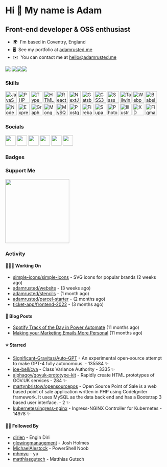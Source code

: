 Hi 👋 My name is Adam
=====================

Front-end developer & OSS enthusiast
------------------------------------

* 🌍  I'm based in Coventry, England
* 🖥️  See my portfolio at [adamrusted.me](http://adamrusted.me)
* ✉️  You can contact me at [hello@adamrusted.me](mailto:hello@adamrusted.me)

<a href="https://mstdn.games/@rusty" target="_blank" rel="noreferrer"><img src="https://img.shields.io/badge/dynamic/json?query=followers_count&url=https%3A%2F%2Fmstdn.games%2Fapi%2Fv1%2Faccounts%2F109539634192483103&logo=mastodon&style=for-the-badge&logoColor=white&color=6364FF&label=MSTDN.GAMES" /></a>
<a href="https://www.github.com/adamrusted" target="_blank" rel="noreferrer"><img
src="https://img.shields.io/github/followers/adamrusted?logo=github&style=for-the-badge&logoColor=white&color=181717" /></a><a href="https://www.twitter.com/adamrusted" target="_blank" rel="noreferrer"><img
src="https://img.shields.io/twitter/follow/adamrusted?logo=twitter&logoColor=white&style=for-the-badge&color=1DA1F2"
/></a><a href="https://www.twitch.tv/adamrusted" target="_blank" rel="noreferrer"><img
src="https://img.shields.io/twitch/status/adamrusted?logo=twitch&logoColor=white&style=for-the-badge&color=9146FF&label=TWITCH+STATUS" /></a>

### Skills

<p align="left">
<a href="https://developer.mozilla.org/en-US/docs/Web/JavaScript" target="_blank" rel="noreferrer"><img src="https://raw.githubusercontent.com/danielcranney/readme-generator/main/public/icons/skills/javascript-colored.svg" width="36" height="36" alt="JavaScript" /></a>
<a href="https://www.php.net/" target="_blank" rel="noreferrer"><img src="https://raw.githubusercontent.com/danielcranney/readme-generator/main/public/icons/skills/php-colored.svg" width="36" height="36" alt="PHP" /></a>
<a href="https://www.typescriptlang.org/" target="_blank" rel="noreferrer"><img src="https://raw.githubusercontent.com/danielcranney/readme-generator/main/public/icons/skills/typescript-colored.svg" width="36" height="36" alt="TypeScript" /></a>
<a href="https://developer.mozilla.org/en-US/docs/Glossary/HTML5" target="_blank" rel="noreferrer"><img src="https://raw.githubusercontent.com/danielcranney/readme-generator/main/public/icons/skills/html5-colored.svg" width="36" height="36" alt="HTML5" /></a>
<a href="https://reactjs.org/" target="_blank" rel="noreferrer"><img src="https://raw.githubusercontent.com/danielcranney/readme-generator/main/public/icons/skills/react-colored.svg" width="36" height="36" alt="React" /></a>
<a href="https://nextjs.org/docs" target="_blank" rel="noreferrer"><img src="https://raw.githubusercontent.com/danielcranney/readme-generator/main/public/icons/skills/nextjs-colored.svg" width="36" height="36" alt="NextJs" /></a>
<a href="https://www.gatsbyjs.com/" target="_blank" rel="noreferrer"><img src="https://raw.githubusercontent.com/danielcranney/readme-generator/main/public/icons/skills/gatsby-colored.svg" width="36" height="36" alt="Gatsby" /></a>
<a href="https://www.w3.org/TR/CSS/#css" target="_blank" rel="noreferrer"><img src="https://raw.githubusercontent.com/danielcranney/readme-generator/main/public/icons/skills/css3-colored.svg" width="36" height="36" alt="CSS3" /></a>
<a href="https://sass-lang.com/" target="_blank" rel="noreferrer"><img src="https://raw.githubusercontent.com/danielcranney/readme-generator/main/public/icons/skills/sass-colored.svg" width="36" height="36" alt="Sass" /></a>
<a href="https://tailwindcss.com/" target="_blank" rel="noreferrer"><img src="https://raw.githubusercontent.com/danielcranney/readme-generator/main/public/icons/skills/tailwindcss-colored.svg" width="36" height="36" alt="TailwindCSS" /></a>
<a href="https://webpack.js.org/" target="_blank" rel="noreferrer"><img src="https://raw.githubusercontent.com/danielcranney/readme-generator/main/public/icons/skills/webpack-colored.svg" width="36" height="36" alt="Webpack" /></a>
<a href="https://babeljs.io/" target="_blank" rel="noreferrer"><img src="https://raw.githubusercontent.com/danielcranney/readme-generator/main/public/icons/skills/babel-colored.svg" width="36" height="36" alt="Babel" /></a>
<a href="https://nodejs.org/en/" target="_blank" rel="noreferrer"><img src="https://raw.githubusercontent.com/danielcranney/readme-generator/main/public/icons/skills/nodejs-colored.svg" width="36" height="36" alt="NodeJS" /></a>
<a href="https://expressjs.com/" target="_blank" rel="noreferrer"><img src="https://raw.githubusercontent.com/danielcranney/readme-generator/main/public/icons/skills/express-colored.svg" width="36" height="36" alt="Express" /></a>
<a href="https://graphql.org/" target="_blank" rel="noreferrer"><img src="https://raw.githubusercontent.com/danielcranney/readme-generator/main/public/icons/skills/graphql-colored.svg" width="36" height="36" alt="GraphQL" /></a>
<a href="https://www.mongodb.com/" target="_blank" rel="noreferrer"><img src="https://raw.githubusercontent.com/danielcranney/readme-generator/main/public/icons/skills/mongodb-colored.svg" width="36" height="36" alt="MongoDB" /></a>
<a href="https://www.mysql.com/" target="_blank" rel="noreferrer"><img src="https://raw.githubusercontent.com/danielcranney/readme-generator/main/public/icons/skills/mysql-colored.svg" width="36" height="36" alt="MySQL" /></a>
<a href="https://www.postgresql.org/" target="_blank" rel="noreferrer"><img src="https://raw.githubusercontent.com/danielcranney/readme-generator/main/public/icons/skills/postgresql-colored.svg" width="36" height="36" alt="PostgreSQL" /></a>
<a href="https://firebase.google.com/" target="_blank" rel="noreferrer"><img src="https://raw.githubusercontent.com/danielcranney/readme-generator/main/public/icons/skills/firebase-colored.svg" width="36" height="36" alt="Firebase" /></a>
<a href="https://supabase.io/" target="_blank" rel="noreferrer"><img src="https://raw.githubusercontent.com/danielcranney/readme-generator/main/public/icons/skills/supabase-colored.svg" width="36" height="36" alt="Supabase" /></a>
<a href="https://www.adobe.com/uk/products/photoshop.html" target="_blank" rel="noreferrer"><img src="https://raw.githubusercontent.com/danielcranney/readme-generator/main/public/icons/skills/photoshop-colored.svg" width="36" height="36" alt="Photoshop" /></a>
<a href="adobe.com/uk/products/illustrator.html" target="_blank" rel="noreferrer"><img src="https://raw.githubusercontent.com/danielcranney/readme-generator/main/public/icons/skills/illustrator-colored.svg" width="36" height="36" alt="Illustrator" /></a>
<a href="https://www.adobe.com/uk/products/xd.html" target="_blank" rel="noreferrer"><img src="https://raw.githubusercontent.com/danielcranney/readme-generator/main/public/icons/skills/xd-colored.svg" width="36" height="36" alt="XD" /></a>
<a href="https://www.figma.com/" target="_blank" rel="noreferrer"><img src="https://raw.githubusercontent.com/danielcranney/readme-generator/main/public/icons/skills/figma-colored.svg" width="36" height="36" alt="Figma" /></a>
</p>


### Socials

<p align="left"> <a href="https://discord.com/users/Rusty#8438" target="_blank" rel="noreferrer"><img src="https://raw.githubusercontent.com/danielcranney/readme-generator/main/public/icons/socials/discord.svg" width="32" height="32" /></a> <a href="https://www.github.com/adamrusted" target="_blank" rel="noreferrer"><img src="https://raw.githubusercontent.com/danielcranney/readme-generator/main/public/icons/socials/github.svg" width="32" height="32" /></a> <a href="https://www.linkedin.com/in/adamrusted" target="_blank" rel="noreferrer"><img src="https://raw.githubusercontent.com/danielcranney/readme-generator/main/public/icons/socials/linkedin.svg" width="32" height="32" /></a> <a href="https://www.adamrusted.me/rss.xml" target="_blank" rel="noreferrer"><img src="https://raw.githubusercontent.com/danielcranney/readme-generator/main/public/icons/socials/rss.svg" width="32" height="32" /></a> <a href="https://www.twitter.com/adamrusted" target="_blank" rel="noreferrer"><img src="https://raw.githubusercontent.com/danielcranney/readme-generator/main/public/icons/socials/twitter.svg" width="32" height="32" /></a> <a href="https://www.twitch.tv/adamrusted" target="_blank" rel="noreferrer"><img src="https://raw.githubusercontent.com/danielcranney/readme-generator/main/public/icons/socials/twitch.svg" width="32" height="32" /></a></p>

### Badges

<!--START_SECTION:badges-->
<!--END_SECTION:badges-->


### Support Me

<a href="https://www.buymeacoffee.com/adamrusted"><img src="https://cdn.buymeacoffee.com/buttons/v2/default-yellow.png" width="200" /></a>

### Activity

#### 🧑🏻‍💻 Working On

- [simple-icons/simple-icons](https://github.com/simple-icons/simple-icons) - SVG icons for popular brands (2 weeks ago)
- [adamrusted/website](https://github.com/adamrusted/website) -  (3 weeks ago)
- [adamrusted/stencils](https://github.com/adamrusted/stencils) -  (1 month ago)
- [adamrusted/parcel-starter](https://github.com/adamrusted/parcel-starter) -  (2 months ago)
- [ticket-app/frontend-2022](https://github.com/ticket-app/frontend-2022) -  (3 months ago)

#### 📝 Blog Posts

- [Spotify Track of the Day in Power Automate](https://blog.adamrusted.me/track-of-the-day-power-automate) (11 months ago)
- [Making your Marketing Emails More Personal](https://blog.adamrusted.me/customizing-emails-in-d365-marketing) (11 months ago)

#### ⭐ Starred

- [Significant-Gravitas/Auto-GPT](https://github.com/Significant-Gravitas/Auto-GPT) - An experimental open-source attempt to make GPT-4 fully autonomous. - 135584 ✨
- [joe-bell/cva](https://github.com/joe-bell/cva) - Class Variance Authority - 3335 ✨
- [alphagov/govuk-prototype-kit](https://github.com/alphagov/govuk-prototype-kit) - Rapidly create HTML prototypes of GOV.UK services - 284 ✨
- [martynbristow/opensourcepos](https://github.com/martynbristow/opensourcepos) - Open Source Point of Sale is a web based point of sale application written in PHP using CodeIgniter framework. It uses MySQL as the data back end and has a Bootstrap 3 based user interface. - 2 ✨
- [kubernetes/ingress-nginx](https://github.com/kubernetes/ingress-nginx) - Ingress-NGINX Controller for Kubernetes - 14978 ✨

#### 🤝🏻 Followed By

- [dirien](https://github.com/dirien) - Engin Diri
- [glowingmanagement](https://github.com/glowingmanagement) - Josh Holmes
- [MichaelAlestock](https://github.com/MichaelAlestock) - PowerShell Noob
- [mhmyu](https://github.com/mhmyu) - yu
- [matthiasgutsch](https://github.com/matthiasgutsch) - Matthias Gutsch
